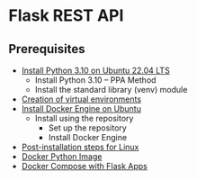 # Flask REST API
## Prerequisites
- [Install Python 3.10 on Ubuntu 22.04 LTS](https://www.linuxcapable.com/how-to-install-python-3-10-on-ubuntu-22-04-lts/)
  - Install Python 3.10 – PPA Method
  - Install the standard library (venv) module
- [Creation of virtual environments](https://docs.python.org/3/library/venv.html)
- [Install Docker Engine on Ubuntu](https://docs.docker.com/engine/install/ubuntu/)
  - Install using the repository
    - Set up the repository
    - Install Docker Engine
- [Post-installation steps for Linux](https://docs.docker.com/engine/install/linux-postinstall/)
- [Docker Python Image](https://hub.docker.com/_/python)
- [Docker Compose with Flask Apps](https://runnable.com/docker/python/docker-compose-with-flask-apps)
